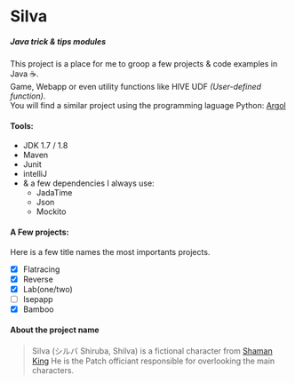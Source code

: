 # Silva
##### Java trick & tips modules

This project is a place for me to groop a few projects & code examples in Java :coffee:.    
Game, Webapp or even utility functions like HIVE UDF *(User-defined function)*.     
You will find a similar project using the programming laguage Python: [Argol](https://github.com/DivLoic/Argol)

#### Tools:
- JDK 1.7 / 1.8
- Maven
- Junit
- intelliJ
- & a few dependencies I always use:
  - JadaTime
  - Json
  - Mockito

#### A Few projects:
Here is a few title names the most importants projects.
- [X] Flatracing
- [X] Reverse
- [X] Lab(one/two)
- [ ] Isepapp
- [X] Bamboo

#### About the project name
>Silva (シルバ Shiruba, Shilva) is a fictional character from [Shaman King](https://en.wikipedia.org/wiki/Shaman_King) He is the 
>Patch officiant responsible for overlooking the main characters.
